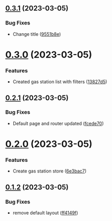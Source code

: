 ## [0.3.1](https://github.com/sebdev101/Tank-Koenig/compare/v0.3.0...v0.3.1) (2023-03-05)


### Bug Fixes

* Change title ([9551b8e](https://github.com/sebdev101/Tank-Koenig/commit/9551b8e3e7498c97f3ff5b13a12390e39c7b0b3f))



# [0.3.0](https://github.com/sebdev101/Tank-Koenig/compare/v0.2.1...v0.3.0) (2023-03-05)


### Features

* Created gas station list with filters ([13827d5](https://github.com/sebdev101/Tank-Koenig/commit/13827d51dccbe3b3aae882735da3bcd9ef2cdb09))



## [0.2.1](https://github.com/sebdev101/Tank-Koenig/compare/v0.2.0...v0.2.1) (2023-03-05)


### Bug Fixes

* Default page and router updated ([fcede70](https://github.com/sebdev101/Tank-Koenig/commit/fcede7082d85645cd40ed975cf24ed58d438b081))



# [0.2.0](https://github.com/sebdev101/Tank-Koenig/compare/v0.1.2...v0.2.0) (2023-03-05)


### Features

* Create gas station store ([6e3bac7](https://github.com/sebdev101/Tank-Koenig/commit/6e3bac73330ee0b1b601c5b1e13b9092dc0c9ccb))



## [0.1.2](https://github.com/sebdev101/Tank-Koenig/compare/v0.1.1...v0.1.2) (2023-03-05)


### Bug Fixes

* remove default layout ([ff4149f](https://github.com/sebdev101/Tank-Koenig/commit/ff4149ff5a8df99eb340cf80ace2ff7639cfa5cb))




